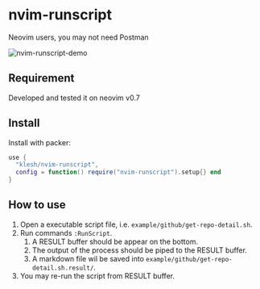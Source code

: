 # nvim-runscript
Neovim users, you may not need Postman

![nvim-runscript-demo](https://user-images.githubusercontent.com/61080/180636076-8dcc9a6f-b329-4729-aae1-e27c2fa7b3d5.gif)


## Requirement

Developed and tested it on neovim v0.7


## Install


Install with packer:
```lua
use {
  "klesh/nvim-runscript",
  config = function() require("nvim-runscript").setup{} end
}
```

## How to use

1. Open a executable script file, i.e. `example/github/get-repo-detail.sh`.
2. Run commands `:RunScript`.
    1. A RESULT buffer should be appear on the bottom.
    2. The output of the process should be piped to the RESULT buffer.
    3. A markdown file wil be saved into `example/github/get-repo-detail.sh.result/`.
3. You may re-run the script from RESULT buffer.

